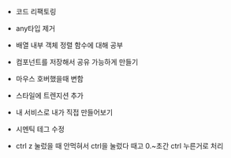 - 코드 리팩토링
- any타입 제거
- 배열 내부 객체 정렬 함수에 대해 공부
- 컴포넌트를 저장해서 공유 가능하게 만들기
- 마우스 호버했을때 변함
- 스타일에 트렌지션 추가

- 내 서비스로 내가 직접 만들어보기
- 시멘틱 테그 수정

- ctrl z 눌렀을 때 안먹혀서 ctrl을 눌렀다 때고 0.~초간 ctrl 누른거로 처리